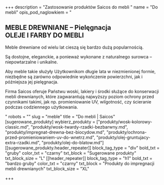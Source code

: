 +++
description = "Zastosowanie produktów Saicos do mebli "
name = "Do mebli"
opis_pod_naglowkiem = "<h2>MEBLE DREWNIANE – Pielęgnacja<br>OLEJE I FARBY DO MEBLI</h2><p>Meble drewniane od wielu lat cieszą się bardzo dużą popularnością.</p><p>Są dostojne, eleganckie, a ponieważ wykonane z naturalnego surowca – niepowtarzalne i unikalne.</p><p>Aby meble takie służyły Użytkownikom długie lata w niezmienionej formie, niezbędne są zarówno odpowiednie wykończenie powierzchni, jak i późniejsza jej pielęgnacja.</p><p>Firma Saicos oferuje Państwu woski, lakiery i środki służące do konserwacji mebli drewnianych, które zagwarantują najwyższy poziom ochrony przed czynnikami takimi, jak np. promieniowanie UV, wilgotność, czy ścieranie podczas codziennego użytkowania.</p>"
robots = ""
slug = "meble"
title = "Do mebli | Saicos"
[sugerowane_produkty]
wybierz_produkty = ["produkty/wosk-kolorowy-classic.md", "produkty/wosk-twardy-rzadki-bezbarwny.md", "produkty/impregnat-drewna-bez-biocydow.md", "produkty/ochrona-przed-promieniowaniem-uv-do-wnetrz.md", "produkty/olej-gruntujacy-extra-rzadki.md", "produkty/olej-do-blatow.md"]
[[sugerowane_produkty.header_repeater]]
block_tag_type = "div"
bold_txt = "gruby"
color_txt = "czarny"
txt_block = "Sugerowane produkty"
txt_block_size = "L"
[[header_repeater]]
block_tag_type = "h1"
bold_txt = "bardzo gruby"
color_txt = "czarny"
txt_block = "Produkty do impregnacji mebli drewnianych"
txt_block_size = "XL"

+++
